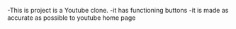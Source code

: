 -This is project is a Youtube clone.
-it has functioning buttons
-it is made as accurate as possible to youtube home page